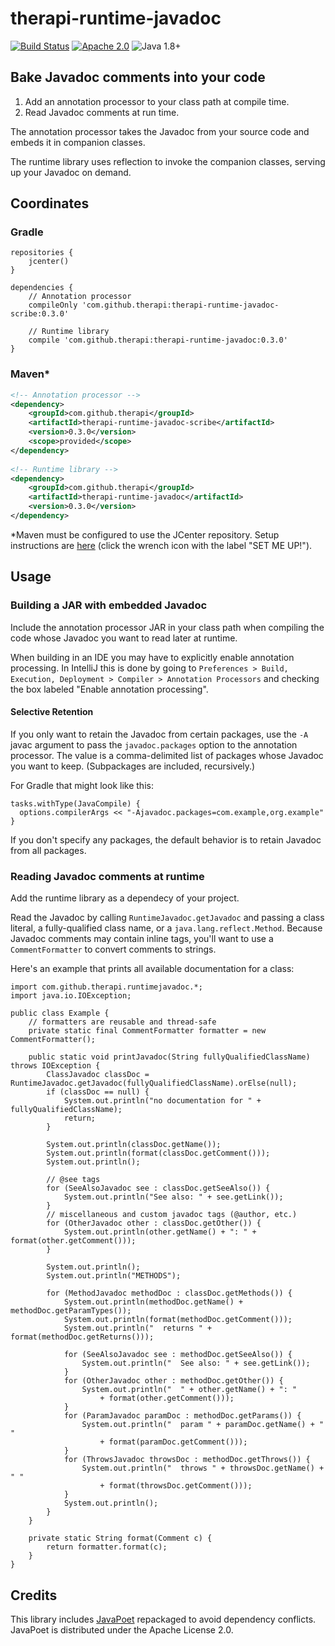 # therapi-runtime-javadoc

[![Build Status](https://travis-ci.org/dnault/therapi-runtime-javadoc.svg?branch=master)](https://travis-ci.org/dnault/therapi-runtime-javadoc)
[![Apache 2.0](https://img.shields.io/badge/license-Apache%202.0-blue.svg)](http://www.apache.org/licenses/LICENSE-2.0)
![Java 1.8+](https://img.shields.io/badge/java-1.8+-lightgray.svg)


## Bake Javadoc comments into your code

1. Add an annotation processor to your class path at compile time.
2. Read Javadoc comments at run time.

The annotation processor takes the Javadoc from your source code
and embeds it in companion classes.

The runtime library uses reflection to invoke the companion classes,
serving up your Javadoc on demand.


## Coordinates

### Gradle

```
repositories {    
    jcenter()
}

dependencies {
    // Annotation processor
    compileOnly 'com.github.therapi:therapi-runtime-javadoc-scribe:0.3.0'

    // Runtime library
    compile 'com.github.therapi:therapi-runtime-javadoc:0.3.0'        
}
```

### Maven*

```xml
<!-- Annotation processor -->
<dependency>
    <groupId>com.github.therapi</groupId>
    <artifactId>therapi-runtime-javadoc-scribe</artifactId>
    <version>0.3.0</version>
    <scope>provided</scope>
</dependency>
    
<!-- Runtime library -->
<dependency>
    <groupId>com.github.therapi</groupId>
    <artifactId>therapi-runtime-javadoc</artifactId>
    <version>0.3.0</version>
</dependency>
```

*Maven must be configured to use the JCenter repository. Setup instructions are
[here](https://bintray.com/bintray/jcenter) (click the wrench icon with the
label "SET ME UP!").


## Usage

### Building a JAR with embedded Javadoc

Include the annotation processor JAR in your class path when compiling
the code whose Javadoc you want to read later at runtime. 

When building in an IDE you may have to explicitly enable annotation processing.
In IntelliJ this is done by going to 
`Preferences > Build, Execution, Deployment > Compiler > Annotation Processors`
and checking the box labeled "Enable annotation processing".


#### Selective Retention

If you only want to retain the Javadoc from certain packages, use the
`-A` javac argument to pass the `javadoc.packages` option to the annotation
processor. The value is a comma-delimited list of packages whose Javadoc
you want to keep. (Subpackages are included, recursively.)
    
For Gradle that might look like this:

    tasks.withType(JavaCompile) {            
      options.compilerArgs << "-Ajavadoc.packages=com.example,org.example"
    }

If you don't specify any packages, the default behavior is to retain Javadoc
from all packages.


### Reading Javadoc comments at runtime

Add the runtime library as a dependecy of your project.

Read the Javadoc by calling `RuntimeJavadoc.getJavadoc` and passing a
class literal, a fully-qualified class name, or a `java.lang.reflect.Method`.
Because Javadoc comments may contain inline tags, you'll want to use a
`CommentFormatter` to convert comments to strings.

Here's an example that prints all available documentation for a class:

```
import com.github.therapi.runtimejavadoc.*;
import java.io.IOException;

public class Example {
    // formatters are reusable and thread-safe
    private static final CommentFormatter formatter = new CommentFormatter();

    public static void printJavadoc(String fullyQualifiedClassName) throws IOException {
        ClassJavadoc classDoc = RuntimeJavadoc.getJavadoc(fullyQualifiedClassName).orElse(null);
        if (classDoc == null) {
            System.out.println("no documentation for " + fullyQualifiedClassName);
            return;
        }
                                
        System.out.println(classDoc.getName());
        System.out.println(format(classDoc.getComment()));
        System.out.println();

        // @see tags
        for (SeeAlsoJavadoc see : classDoc.getSeeAlso()) {
            System.out.println("See also: " + see.getLink());
        }
        // miscellaneous and custom javadoc tags (@author, etc.)
        for (OtherJavadoc other : classDoc.getOther()) {
            System.out.println(other.getName() + ": " + format(other.getComment()));
        }

        System.out.println();
        System.out.println("METHODS");

        for (MethodJavadoc methodDoc : classDoc.getMethods()) {
            System.out.println(methodDoc.getName() + methodDoc.getParamTypes());
            System.out.println(format(methodDoc.getComment()));
            System.out.println("  returns " + format(methodDoc.getReturns()));

            for (SeeAlsoJavadoc see : methodDoc.getSeeAlso()) {
                System.out.println("  See also: " + see.getLink());
            }
            for (OtherJavadoc other : methodDoc.getOther()) {
                System.out.println("  " + other.getName() + ": "
                    + format(other.getComment()));
            }
            for (ParamJavadoc paramDoc : methodDoc.getParams()) {
                System.out.println("  param " + paramDoc.getName() + " "
                    + format(paramDoc.getComment()));
            }
            for (ThrowsJavadoc throwsDoc : methodDoc.getThrows()) {
                System.out.println("  throws " + throwsDoc.getName() + " "
                    + format(throwsDoc.getComment()));
            }
            System.out.println();
        }
    }

    private static String format(Comment c) {
        return formatter.format(c);
    }
}
```

## Credits

This library includes [JavaPoet](https://github.com/square/javapoet) repackaged to avoid dependency conflicts.
JavaPoet is distributed under the Apache License 2.0.
